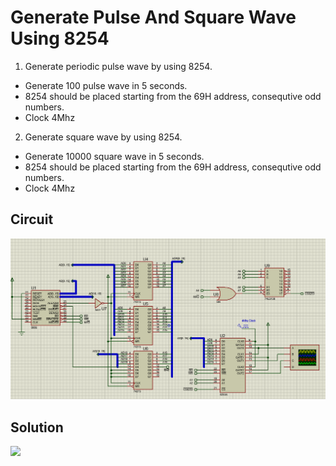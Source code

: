 # Generate Pulse And Square Wave Using 8254

1. Generate periodic pulse wave by using 8254.
 - Generate 100 pulse wave in 5 seconds.
 - 8254 should be placed starting from the 69H address, consequtive odd numbers.
 - Clock 4Mhz


2. Generate square wave by using 8254.
 - Generate 10000 square wave in 5 seconds.
 - 8254 should be placed starting from the 69H address, consequtive odd numbers.
 - Clock 4Mhz


## Circuit

![](solution.png)


## Solution

![](solution2.png)